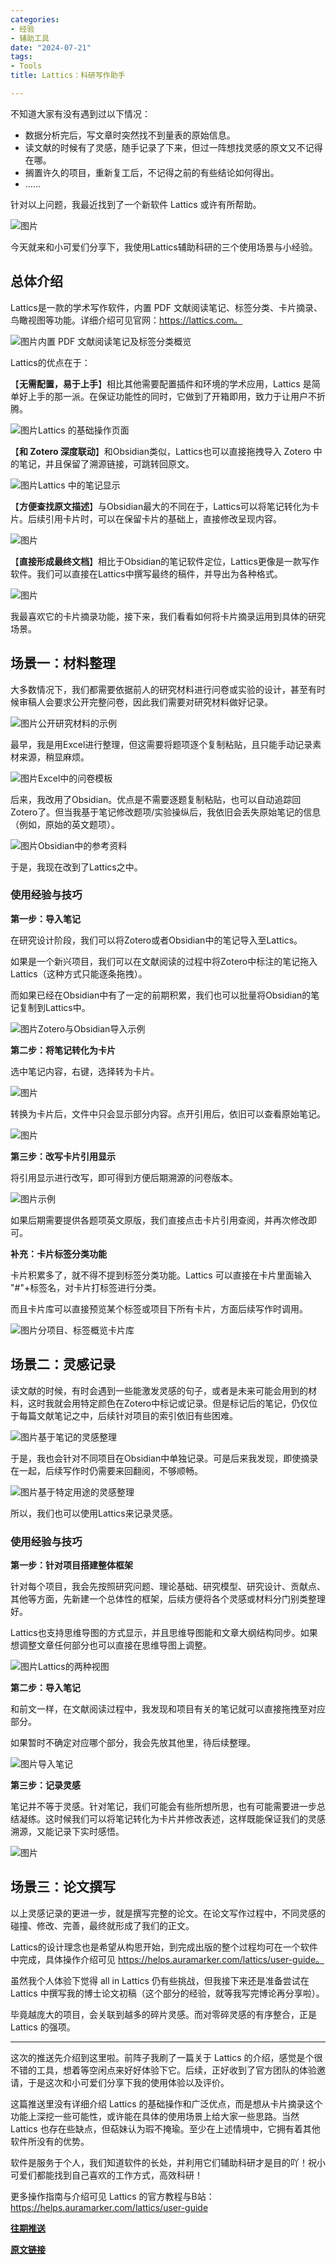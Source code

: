 ```yaml
---
categories:
- 经验
- 辅助工具
date: "2024-07-21"
tags:
- Tools
title: Lattics：科研写作助手

---
```


不知道大家有没有遇到过以下情况：

- 数据分析完后，写文章时突然找不到量表的原始信息。
- 读文献的时候有了灵感，随手记录了下来，但过一阵想找灵感的原文又不记得在哪。
- 搁置许久的项目，重新复工后，不记得之前的有些结论如何得出。
- ……

针对以上问题，我最近找到了一个新软件 Lattics 或许有所帮助。

<!--more-->

![图片](https://tie-1315290370.cos.ap-beijing.myqcloud.com/Other/202408221045863.webp)

今天就来和小可爱们分享下，我使用Lattics辅助科研的三个使用场景与小经验。

## **总体介绍**

Lattics是一款的学术写作软件，内置 PDF 文献阅读笔记、标签分类、卡片摘录、鸟瞰视图等功能。详细介绍可见官网：https://lattics.com。

![图片](https://tie-1315290370.cos.ap-beijing.myqcloud.com/Other/202408221045905.webp)内置 PDF 文献阅读笔记及标签分类概览

Lattics的优点在于：

【**无需配置，易于上手**】相比其他需要配置插件和环境的学术应用，Lattics 是简单好上手的那一派。在保证功能性的同时，它做到了开箱即用，致力于让用户不折腾。

![图片](https://tie-1315290370.cos.ap-beijing.myqcloud.com/Other/202408221045832.webp)Lattics 的基础操作页面

【**和 Zotero 深度联动**】和Obsidian类似，Lattics也可以直接拖拽导入 Zotero 中的笔记，并且保留了溯源链接，可跳转回原文。

![图片](https://tie-1315290370.cos.ap-beijing.myqcloud.com/Other/202408221045883.webp)Lattics 中的笔记显示

【**方便查找原文描述**】与Obsidian最大的不同在于，Lattics可以将笔记转化为卡片。后续引用卡片时，可以在保留卡片的基础上，直接修改呈现内容。

![图片](https://tie-1315290370.cos.ap-beijing.myqcloud.com/Other/202408221045856.webp)

【**直接形成最终文档**】相比于Obsidian的笔记软件定位，Lattics更像是一款写作软件。我们可以直接在Lattics中撰写最终的稿件，并导出为各种格式。

![图片](https://tie-1315290370.cos.ap-beijing.myqcloud.com/Other/202408221045892.webp)

我最喜欢它的卡片摘录功能，接下来，我们看看如何将卡片摘录运用到具体的研究场景。

## **场景一：材料整理**

大多数情况下，我们都需要依据前人的研究材料进行问卷或实验的设计，甚至有时候审稿人会要求公开完整问卷，因此我们需要对研究材料做好记录。

![图片](https://tie-1315290370.cos.ap-beijing.myqcloud.com/Other/202408221045337.webp)公开研究材料的示例

最早，我是用Excel进行整理，但这需要将题项逐个复制粘贴，且只能手动记录素材来源，稍显麻烦。

![图片](https://tie-1315290370.cos.ap-beijing.myqcloud.com/Other/202408221045355.webp)Excel中的问卷模板

后来，我改用了Obsidian。优点是不需要逐题复制粘贴，也可以自动追踪回Zotero了。但当我基于笔记修改题项/实验操纵后，我依旧会丢失原始笔记的信息（例如，原始的英文题项）。

![图片](https://tie-1315290370.cos.ap-beijing.myqcloud.com/Other/202408221045443.webp)Obsidian中的参考资料

于是，我现在改到了Lattics之中。

### **使用经验与技巧**

**第一步：导入笔记**

在研究设计阶段，我们可以将Zotero或者Obsidian中的笔记导入至Lattics。

如果是一个新兴项目，我们可以在文献阅读的过程中将Zotero中标注的笔记拖入Lattics（这种方式只能逐条拖拽）。

而如果已经在Obsidian中有了一定的前期积累，我们也可以批量将Obsidian的笔记复制到Lattics中。

![图片](https://tie-1315290370.cos.ap-beijing.myqcloud.com/Other/202408221045463.webp)Zotero与Obsidian导入示例

**第二步：将笔记转化为卡片**

选中笔记内容，右键，选择转为卡片。

![图片](https://tie-1315290370.cos.ap-beijing.myqcloud.com/Other/202408221045473.webp)

转换为卡片后，文件中只会显示部分内容。点开引用后，依旧可以查看原始笔记。

![图片](https://tie-1315290370.cos.ap-beijing.myqcloud.com/Other/202408221045436.webp)

**第三步：改写卡片引用显示**

将引用显示进行改写，即可得到方便后期溯源的问卷版本。

![图片](https://tie-1315290370.cos.ap-beijing.myqcloud.com/Other/202408221045899.webp)示例

如果后期需要提供各题项英文原版，我们直接点击卡片引用查阅，并再次修改即可。

**补充：卡片标签分类功能**

卡片积累多了，就不得不提到标签分类功能。Lattics 可以直接在卡片里面输入 "#"+标签名，对卡片打标签进行分类。

而且卡片库可以直接预览某个标签或项目下所有卡片，方面后续写作时调用。

![图片](https://tie-1315290370.cos.ap-beijing.myqcloud.com/Other/202408221045940.webp)分项目、标签概览卡片库

## **场景二：灵感记录**

读文献的时候，有时会遇到一些能激发灵感的句子，或者是未来可能会用到的材料，这时我就会用特定颜色在Zotero中标记或记录。但是标记后的笔记，仍仅位于每篇文献笔记之中，后续针对项目的索引依旧有些困难。

![图片](https://tie-1315290370.cos.ap-beijing.myqcloud.com/Other/202408221045949.webp)基于笔记的灵感整理

于是，我也会针对不同项目在Obsidian中单独记录。可是后来我发现，即使摘录在一起，后续写作时仍需要来回翻阅，不够顺畅。

![图片](https://tie-1315290370.cos.ap-beijing.myqcloud.com/Other/202408221045931.webp)基于特定用途的灵感整理

所以，我们也可以使用Lattics来记录灵感。

### **使用经验与技巧**

**第一步：针对项目搭建整体框架**

针对每个项目，我会先按照研究问题、理论基础、研究模型、研究设计、贡献点、其他等方面，先新建一个总体性的框架，后续方便将各个灵感或材料分门别类整理好。

Lattics也支持思维导图的方式显示，并且思维导图能和文章大纲结构同步。如果想调整文章任何部分也可以直接在思维导图上调整。

![图片](https://tie-1315290370.cos.ap-beijing.myqcloud.com/Other/202408221045008.webp)Lattics的两种视图

**第二步：导入笔记**

和前文一样，在文献阅读过程中，我发现和项目有关的笔记就可以直接拖拽至对应部分。

如果暂时不确定对应哪个部分，我会先放其他里，待后续整理。

![图片](https://tie-1315290370.cos.ap-beijing.myqcloud.com/Other/202408221045003.webp)导入笔记

**第三步：记录灵感**

笔记并不等于灵感。针对笔记，我们可能会有些所想所思，也有可能需要进一步总结凝练。这时候我们可以将笔记转化为卡片并修改表述，这样既能保证我们的灵感溯源，又能记录下实时感悟。

![图片](https://tie-1315290370.cos.ap-beijing.myqcloud.com/Other/202408221045417.webp)

## **场景三：论文撰写**

以上灵感记录的更进一步，就是撰写完整的论文。在论文写作过程中，不同灵感的碰撞、修改、完善，最终就形成了我们的正文。

Lattics的设计理念也是希望从构思开始，到完成出版的整个过程均可在一个软件中完成，具体操作介绍可见 https://helps.auramarker.com/lattics/user-guide。

虽然我个人体验下觉得 all in Lattics 仍有些挑战，但我接下来还是准备尝试在 Lattics 中撰写我的博士论文初稿（这个部分的经验，就等我写完博论再分享啦）。

毕竟越庞大的项目，会关联到越多的碎片灵感。而对零碎灵感的有序整合，正是 Lattics 的强项。

------

这次的推送先介绍到这里啦。前阵子我刷了一篇关于 Lattics 的介绍，感觉是个很不错的工具，想着等空闲点来好好体验下它。后续，正好收到了官方团队的体验邀请，于是这次和小可爱们分享下我的使用体验以及评价。

这篇推送里没有详细介绍 Lattics 的基础操作和广泛优点，而是想从卡片摘录这个功能上深挖一些可能性，或许能在具体的使用场景上给大家一些思路。当然 Lattics 也存在些缺点，但萜妹认为瑕不掩瑜。至少在上述情境中，它拥有着其他软件所没有的优势。

软件是服务于个人，我们知道软件的长处，并利用它们辅助科研才是目的吖！祝小可爱们都能找到自己喜欢的工作方式，高效科研！

更多操作指南与介绍可见 Lattics 的官方教程与B站：https://helps.auramarker.com/lattics/user-guide

[**往期推送**](https://mp.weixin.qq.com/s?__biz=MzIwMDk1OTM2OQ==&mid=2247488061&idx=1&sn=263c0515643b654b4e48872ec32c1fff&chksm=96f466dba183efcd3c375c7ed27271fa935ddcbdb7f25974c3b3c60ad8da454c6e6839603f97&token=1747323943&lang=zh_CN&scene=21#wechat_redirect)

[**原文链接**](https://mp.weixin.qq.com/s?__biz=MzIwMDk1OTM2OQ==&mid=2247490250&idx=1&sn=39dccd07fd505d6b2bf2419c6e5d10c8&chksm=96f46e2ca183e73aa16595e3741d50035bf356673aa89294dd4a9c1b985c0760e1a36c722f75#rd)
